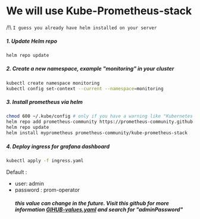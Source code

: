 # We will use Kube-Prometheus-stack

/!\ `I guess you already have helm installed on your server` 

##### 1. Update Helm repo 
```sh
helm repo update
```
##### 2. Create a new namespace, example "monitoring" in your cluster
```sh
kubectl create namespace monitoring
kubectl config set-context --current --namespace=monitoring
``` 
##### 3. Install prometheus via helm
```sh
chmod 600 ~/.kube/config # only if you have a warning like "Kubernetes configuration file is group-readable. This is insecure ..."
helm repo add prometheus-community https://prometheus-community.github.io/helm-charts
helm repo update
helm install myprometheus prometheus-community/kube-prometheus-stack
```
##### 4. Deploy ingress for grafana dashboard
```sh
kubectl apply -f ingress.yaml
```
Default :
- user: admin
- password : prom-operator 
  ##### this value can change in the future. Visit this github for more information [GIHUB-values.yaml](https://github.com/prometheus-community/helm-charts/blob/main/charts/kube-prometheus-stack/values.yaml) and search for "adminPassword"

